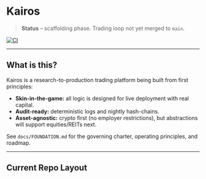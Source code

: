 # Kairos

> **Status** – scaffolding phase.  Trading loop not yet merged to `main`.

[![CI](https://github.com/evanfollis/kairos/actions/workflows/ci.yaml/badge.svg)](https://github.com/evanfollis/kairos/actions)

---

## What is this?

Kairos is a research-to-production trading platform being built from first principles:

* **Skin-in-the-game:** all logic is designed for live deployment with real capital.  
* **Audit-ready:** deterministic logs and nightly hash-chains.  
* **Asset-agnostic:** crypto first (no employer restrictions), but abstractions will support equities/REITs next.

See `docs/FOUNDATION.md` for the governing charter, operating principles, and roadmap.

---

## Current Repo Layout

